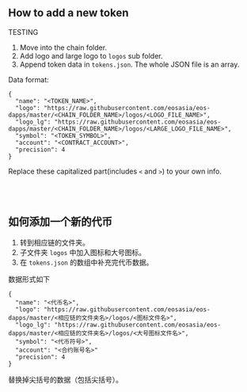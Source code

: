## How to add a new token

TESTING 
1. Move into the chain folder.
2. Add logo and large logo to `logos` sub folder.
3. Append token data in `tokens.json`. The whole JSON file is an array.

  Data format:
  ```
  {
    "name": "<TOKEN_NAME>",
    "logo": "https://raw.githubusercontent.com/eosasia/eos-dapps/master/<CHAIN_FOLDER_NAME>/logos/<LOGO_FILE_NAME>",
    "logo_lg": "https://raw.githubusercontent.com/eosasia/eos-dapps/master/<CHAIN_FOLDER_NAME>/logos/<LARGE_LOGO_FILE_NAME>",
    "symbol": "<TOKEN_SYMBOL>",
    "account": "<CONTRACT_ACCOUNT>",
    "precision": 4
  }
  ```
  Replace these capitalized part(includes `<` and `>`) to your own info.

<br/>
<br/>

## 如何添加一个新的代币
1. 转到相应链的文件夹。
2. 子文件夹 `logos` 中加入图标和大号图标。
3. 在 `tokens.json` 的数组中补充完代币数据。

  数据形式如下
  ```
  {
    "name": "<代币名>",
    "logo": "https://raw.githubusercontent.com/eosasia/eos-dapps/master/<相应链的文件夹名>/logos/<图标文件名>",
    "logo_lg": "https://raw.githubusercontent.com/eosasia/eos-dapps/master/<相应链的文件夹名>/logos/<大号图标文件名>",
    "symbol": "<代币符号>",
    "account": "<合约账号名>"
    "precision": 4
  }
  ```
  替换掉尖括号的数据（包括尖括号）。
